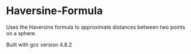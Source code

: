 Haversine-Formula
=================

Uses the Haversine formula to approximate distances between two points on a sphere.

Built with gcc version 4.8.2
